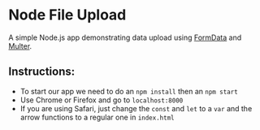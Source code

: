 # Node File Upload

A simple Node.js app demonstrating data upload using [FormData] and [Multer].

## Instructions:
- To start our app we need to do an `npm install` then an `npm start` 
- Use Chrome or Firefox and go to `localhost:8000`
- If you are using Safari, just change the `const` and `let` to a `var` and the arrow functions to a regular one in `index.html`


[FormData]: https://developer.mozilla.org/en/docs/Web/API/FormData
[Multer]: https://github.com/expressjs/multer
